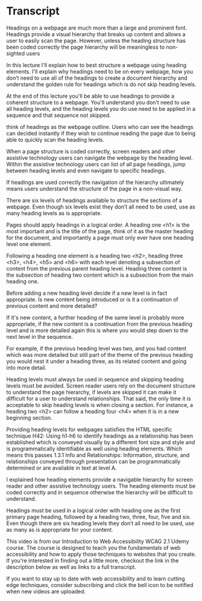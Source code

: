 # Transcript #

Headings on a webpage are much more than a large and prominent font. Headings provide a visual hierarchy that breaks up content and allows a user to easily scan the page. However, unless the heading structure has been coded correctly the page hierarchy will be meaningless to non-sighted users

In this lecture I'll explain how to best structure a webpage using heading elements. I'll explain why headings need to be on every webpage, how you don’t need to use all of the headings to create a document hierarchy and understand the golden rule for headings which is do not skip heading levels.

At the end of this lecture you'll be able to use headings to provide a coherent structure to a webpage. You'll understand you don’t need to use all heading levels, and the heading levels you do use need to be applied in a sequence and that sequence not skipped.

think of headings as the webpage outline. Users who can see the headings can decided instantly if they wish to continue reading the page due to being able to quickly scan the heading levels.

When a page structure is coded correctly, screen readers and other assistive technology users can navigate the webpage by the heading level. Within the assistive technology users can list of all page headings, jump between heading levels and even navigate to specific headings. 

If headings are used correctly the navigation of the hierarchy ultimately means users understand the structure of the page in a non-visual way.

There are six levels of headings available to structure the sections of a webpage. Even though six levels exist they don’t all need to be used, use as many heading levels as is appropriate.

Pages should apply headings in a logical order. A heading one &lt;h1&gt; is the most important and is the title of the page, think of it as the master heading for the document, and importantly a page must only ever have one heading level one element.

Following a heading one element is a heading two &lt;h2&gt;, heading three &lt;h3&gt;, &lt;h4&gt;, &lt;h5&gt; and &lt;h6&gt; with each level denoting a subsection of content from the previous parent heading level. Heading three content is the subsection of heading two content which is a subsection from the main heading one. 

Before adding a new heading level decide if a new level is in fact appropriate. Is new content being introduced or is it a continuation of previous content and more detailed? 

If it's new content, a further heading of the same level is probably more appropriate, if the new content is a continuation from the previous heading level and is more detailed again this is where you would step down to the next level in the sequence. 

For example, if the previous heading level was two, and you had content which was more detailed but still part of the theme of the previous heading you would nest it under a heading three, as its related content and going into more detail. 

Heading levels must always be used in sequence and skipping heading levels must be avoided. Screen reader users rely on the document structure to understand the page hierarchy, if levels are skipped it can make it difficult for a user to understand relationships.
That said, the only time it is acceptable to skip heading levels is when closing a section. For instance, a heading two &lt;h2&gt; can follow a heading four &lt;h4&gt; when it is in a new beginning section.

Providing heading levels for webpages satisfies the HTML specific technique H42: Using h1-h6 to identify headings as a relationship has been established which is conveyed visually by a different font size and style and is programmatically identifiable as well using heading elements. Which means this passes 1.3.1 Info and Relationships: Information, structure, and relationships conveyed through presentation can be programmatically determined or are available in text at level A.

I explained how heading elements provide a navigable hierarchy for screen reader and other assistive technology users. The heading elements must be coded correctly and in sequence otherwise the hierarchy will be difficult to understand.

Headings must be used in a logical order with heading one as the first primary page heading, followed by a heading two, three, four, five and six. Even though there are six heading levels they don’t all need to be used, use as many as is appropriate for your content.

This video is from our Introduction to Web Accessibility WCAG 2.1 Udemy course. The course is designed to teach you the fundamentals of web accessibility and how to apply those techniques to websites that you create. If you're interested in finding out a little more, checkout the link in the description below as well as links to a full transcript.

If you want to stay up to date with web accessibility and to learn cutting edge techniques, consider subscribing and click the bell icon to be notified when new videos are uploaded.
